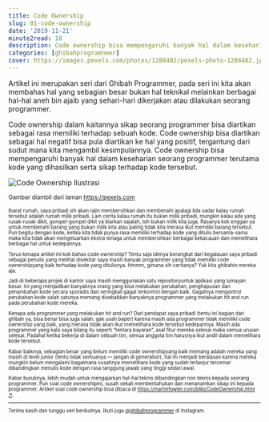 ```yaml
---
title: Code Ownership
slug: 01-code-ownership
date: '2019-11-21'
minute2read: 10
description: Code ownership bisa mempengaruhi banyak hal dalam keseharian seorang programmer terutama kode yang dihasilkann serta sikap terhadap kode tersebut
categories: [ghibahprogramnmer]
cover: https://images.pexels.com/photos/1288482/pexels-photo-1288482.jpeg?auto=compress&cs=tinysrgb&dpr=2&h=150
---
```


Artikel ini merupakan seri dari Ghibah Programmer, pada seri ini kita akan membahas hal yang sebagian besar bukan hal teknikal melainkan berbagai hal-hal aneh bin ajaib yang sehari-hari dikerjakan atau dilakukan seorang programmer.

Code ownership dalam kaitannya sikap seorang programmer bisa diartikan sebagai rasa memiliki terhadap sebuah kode. Code ownership bisa diartikan sebagai hal negatif bisa pula diartikan ke hal yang positif, tergantung dari sudut mana kita mengambil kesimpulannya. Code ownership bisa mempengaruhi banyak hal dalam keseharian seorang programmer terutama kode yang dihasilkan serta sikap terhadap kode tersebut.

<img v-lazyload src="/images/placeholder-1x1.png" data-src="https://images.pexels.com/photos/1288482/pexels-photo-1288482.jpeg?auto=compress&cs=tinysrgb&dpr=2&h=150" alt="Code Ownership Ilustrasi">

<small class="caption">Gambar diambil dari laman <a href="https://images.pexels.com/photos/1288482/pexels-photo-1288482.jpeg" target="_blank" rel="noopener">https://pexels.com</a><small>

Ibarat rumah, saya pribadi sih akan rajin membersihkan dan membenahi apalagi bila sadar kalau rumah tersebut adalah rumah milik pribadi. Lain cerita kalau rumah itu bukan milik pribadi, mungkin kalau ada yang rusak-rusak dikit, gompel-gompel dikit ya biarkan sajalah, toh bukan milik kita juga. Rasanya kok enggan ya untuk membenahi barang yang bukan milik kita atau paling tidak kita merasa ikut memiliki barang tersebut.
Pun begitu dengan kode, ketika kita tidak punya rasa memiliki terhadap kode yang ditulis bersama-sama maka kita tidak akan mengeluarkan ekstra tenaga untuk membersihkan berbagai kekacauan dan memelihara berbagai hal untuk kedepannya.

Terus kenapa artikel ini kok bahas code ownership? Tentu saja idenya berangkat dari kegalauan saya pribadi sebagai penulis yang melihat disekitar saya masih banyak programmer yang tidak memiliki code ownershipyang baik terhadap kode yang ditulisnya. Hmmm, gimana sih ceritanya? Yuk kita ghibahin mereka aja.

Jadi di beberapa projek di kantor saya masih menggunakan satu repositoryuntuk aplikasi yang lumayan besar. Ini yang menjadikan banyaknya orang yang bisa melakukan perubahan, penghapusan dan penambahan kode secara sporadis dan seringkali gagal terkontrol dengan baik. Gagalnya mengontrol perubahan kode salah satunya memang disebabkan banyaknya programmer yang melakukan hit and run pada perubahan kode mereka.

Kenapa ada programmer yang melakukan hit and run? Dari pendapat saya pribadi (tentu ini bagian dari ghibah ya, bisa benar bisa juga salah. gak usah baper) karena masih ada programmer tidak memiliki code ownership yang baik, yang merasa tidak akan ikut memelihara kode tersebut kedepannya. Masih ada programmer yang kalo saya bilang itu seperti “tentara bayaran“, asal fitur mereka selesai maka semua urusan selesai. Padahal ketika bekerja di dalam sebuah tim, semua anggota tim harusnya ikut andil dalam memelihara kode tersebut.

Kabar baiknya, sebagian besar yang belum memiliki code ownershipyang baik memang adalah mereka yang masih di level junior (tentu tidak semuanya — jangan di generalisir), hal ini menjadi beralasan karena mereka mungkin belum mengalami bagaimana susahnya memelihara kode yang sudah terlanjur tercemar dibandingkan menulis kode dengan rasa tanggung jawab yang tinggi sedari awal.

Kabar buruknya, lebih mudah untuk mengajarkan hal-hal teknis dibandingkan non teknis kepada seorang programmer. Pun soal code ownershipini, susah sekali memberitahukan dan menanamkan sikap ini kepada programmer.
Artikel soal code ownership bisa dibaca di [https://martinfowler.com/bliki/CodeOwnership.html ↗️](https://martinfowler.com/bliki/CodeOwnership.html).

----

Terima kasih dan tunggu seri berikutnya. Ikuti juga <a href="https://www.instagram.com/ghibahprogrammer/" target="_blank" rel="noopener">@ghibahprogrammer</a> di Instagram.
